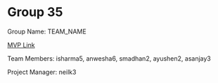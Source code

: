 # Group 35
Group Name: TEAM_NAME

[MVP Link](https://docs.google.com/document/d/1xMTkWCKh3BJemeiPhemY8cwhSpip2T1lle1jhD57Y50/edit?usp=sharing)

Team Members: isharma5, anwesha6, smadhan2, ayushen2, asanjay3

Project Manager: neilk3

